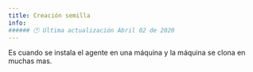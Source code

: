 ```yaml
---
title: Creación semilla
info:
###### 🕐 Ultima actualización Abril 02 de 2020
---
```






Es cuando se instala el agente en una máquina y la máquina se clona en muchas mas.
